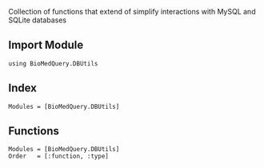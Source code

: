 Collection of functions that extend of simplify interactions with MySQL and SQLite
databases

## Import Module

```
using BioMedQuery.DBUtils
```

## Index

```@index
Modules = [BioMedQuery.DBUtils]
```

## Functions

```@autodocs
Modules = [BioMedQuery.DBUtils]
Order   = [:function, :type]
```
